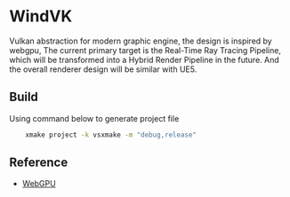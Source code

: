 # WindVK 
Vulkan abstraction for modern graphic engine, the design is inspired by webgpu, The current primary target is the Real-Time Ray Tracing Pipeline, which will be transformed into a Hybrid Render Pipeline in the future.
And the overall renderer design will be similar with UE5.

## Build
Using command below to generate project file
```bash
    xmake project -k vsxmake -m "debug,release" 
```
## Reference
* [WebGPU](https://developer.mozilla.org/en-US/docs/Web/API/WebGPU_API)

